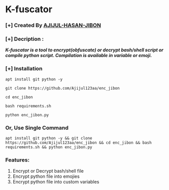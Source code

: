 # K-fuscator

### [+] Created By <a href="https://github.com/Ajijul123aa">AJIJUL-HASAN-JIBON</a>

### [+] Decription :
***K-fuscator is a tool to encrypt(obfuscate) or decrypt bash/shell script or compile python script. Compilation is available in variable or emoji.***

### [+] Installation

```apt install git python -y```

```git clone https://github.com/Ajijul123aa/enc_jibon```

```cd enc_jibon```

```bash requirements.sh```

```python enc_jibon.py```


### Or, Use Single Command
```
apt install git python -y && git clone https://github.com/Ajijul123aa/enc_jibon && cd enc_jibon && bash requirements.sh && python enc_jibon.py
``` 

### Features:
1. Encrypt or Decrypt bash/shell file
2. Encrypt python file into emojies
3. Encrypt python file into custom variables

## 
